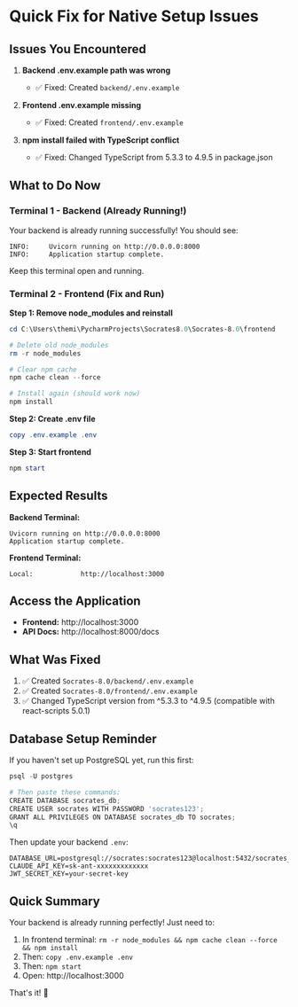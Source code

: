# Quick Fix for Native Setup Issues

## Issues You Encountered

1. **Backend .env.example path was wrong**
   - ✅ Fixed: Created `backend/.env.example`

2. **Frontend .env.example missing**
   - ✅ Fixed: Created `frontend/.env.example`

3. **npm install failed with TypeScript conflict**
   - ✅ Fixed: Changed TypeScript from 5.3.3 to 4.9.5 in package.json

## What to Do Now

### Terminal 1 - Backend (Already Running!)

Your backend is already running successfully! You should see:
```
INFO:     Uvicorn running on http://0.0.0.0:8000
INFO:     Application startup complete.
```

Keep this terminal open and running.

### Terminal 2 - Frontend (Fix and Run)

**Step 1: Remove node_modules and reinstall**
```powershell
cd C:\Users\themi\PycharmProjects\Socrates8.0\Socrates-8.0\frontend

# Delete old node_modules
rm -r node_modules

# Clear npm cache
npm cache clean --force

# Install again (should work now)
npm install
```

**Step 2: Create .env file**
```powershell
copy .env.example .env
```

**Step 3: Start frontend**
```powershell
npm start
```

## Expected Results

**Backend Terminal:**
```
Uvicorn running on http://0.0.0.0:8000
Application startup complete.
```

**Frontend Terminal:**
```
Local:            http://localhost:3000
```

## Access the Application

- **Frontend:** http://localhost:3000
- **API Docs:** http://localhost:8000/docs

## What Was Fixed

1. ✅ Created `Socrates-8.0/backend/.env.example`
2. ✅ Created `Socrates-8.0/frontend/.env.example`
3. ✅ Changed TypeScript version from ^5.3.3 to ^4.9.5 (compatible with react-scripts 5.0.1)

## Database Setup Reminder

If you haven't set up PostgreSQL yet, run this first:

```powershell
psql -U postgres

# Then paste these commands:
CREATE DATABASE socrates_db;
CREATE USER socrates WITH PASSWORD 'socrates123';
GRANT ALL PRIVILEGES ON DATABASE socrates_db TO socrates;
\q
```

Then update your backend `.env`:
```
DATABASE_URL=postgresql://socrates:socrates123@localhost:5432/socrates_db
CLAUDE_API_KEY=sk-ant-xxxxxxxxxxxxx
JWT_SECRET_KEY=your-secret-key
```

## Quick Summary

Your backend is already running perfectly! Just need to:

1. In frontend terminal: `rm -r node_modules && npm cache clean --force && npm install`
2. Then: `copy .env.example .env`
3. Then: `npm start`
4. Open: http://localhost:3000

That's it! 🚀
